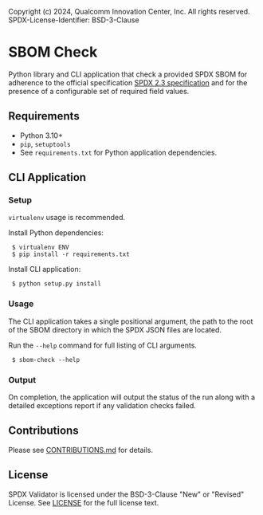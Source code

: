 Copyright (c) 2024, Qualcomm Innovation Center, Inc. All rights reserved.  
SPDX-License-Identifier: BSD-3-Clause

# SBOM Check
Python library and CLI application that check a provided SPDX SBOM for
adherence to the official specification [SPDX 2.3 specification](https://spdx.github.io/spdx-spec/v2.3/)
and for the presence of a configurable set of required field values.

## Requirements
* Python 3.10+
* `pip`, `setuptools`
* See `requirements.txt` for Python application dependencies.

## CLI Application

### Setup
`virtualenv` usage is recommended.

Install Python dependencies:
```
 $ virtualenv ENV
 $ pip install -r requirements.txt
```

Install CLI application:
```
 $ python setup.py install
```

### Usage
The CLI application takes a single positional argument, the path to the root
of the SBOM directory in which the SPDX JSON files are located.

Run the `--help` command for full listing of CLI arguments.
```
 $ sbom-check --help
```

### Output
On completion, the application will output the status of the run along with a
detailed exceptions report if any validation checks failed.

## Contributions
Please see [CONTRIBUTIONS.md](CONTRIBUTIONS.md) for details.

## License
SPDX Validator is licensed under the BSD-3-Clause "New" or "Revised" License.
See [LICENSE](LICENSE) for the full license text.
